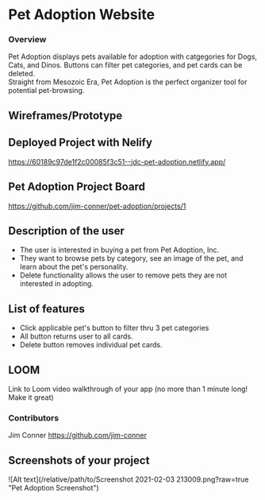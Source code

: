 # Pet Adoption Website

### Overview
Pet Adoption displays pets available for adoption with catgegories for Dogs, Cats, and Dinos. 
Buttons can filter pet categories, and pet cards can be deleted.  
Straight from Mesozoic Era, Pet Adoption is the perfect organizer tool for potential pet-browsing.

## Wireframes/Prototype

## Deployed Project with Nelify 
https://60189c97de1f2c00085f3c51--jdc-pet-adoption.netlify.app/

## Pet Adoption Project Board
https://github.com/jim-conner/pet-adoption/projects/1

## Description of the user
- The user is interested in buying a pet from Pet Adoption, Inc. 
- They want to browse pets by category, see an image of the pet,
    and learn about the pet's personality.
- Delete functionality allows the user to remove pets they are not interested in adopting.

## List of features
* Click applicable pet's button to filter thru 3 pet categories
* All button returns user to all cards.
* Delete button removes individual pet cards.

## LOOM 
Link to Loom video walkthrough of your app (no more than 1 minute long! Make it great)

### Contributors
Jim Conner https://github.com/jim-conner

## Screenshots of your project
![Alt text](/relative/path/to/Screenshot 2021-02-03 213009.png?raw=true "Pet Adoption Screenshot")





